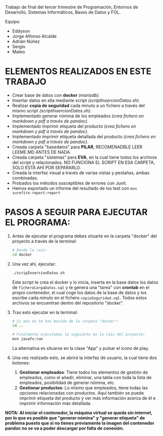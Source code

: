 Trabajo de final del tercer trimestre de Programación, Entornos de Desarrollo, Sistemas Informáticos, Bases de Datos y FOL.

Equipo:
- Eddyson
- Jorge Alfonso Alcalde
- Adrián Núñez
- Sergio 
- Mateo

# ELEMENTOS REALIZADOS EN ESTE TRABAJO

- Crear base de datos con **docker** _(mariadb)_.
- Insertar datos en ella mediante script _(scriptInsercionDatos.sh)_.
- Realizar **copia de seguridad** cada minuto a un fichero a través del mismo script _(scriptInsercionDatos.sh)_.
- Implementado generar nómina de los empleados _(crea fichero en markdown y pdf a través de pandoc)_.
- Implementado imprimir etiqueta del producto _(crea fichero en markdown y pdf a través de pandoc)_.
- Implementado imprimir etiqueta detallada del producto _(crea fichero en markdown y pdf a través de pandoc)_.
- Creada carpeta "basedatos" para **PILAR**, RECOMENADBLE LEER LEEME.MD ANTES DE NADA.
- Creada carpeta "sistemas" para **EVA**, en la cual tiene todos los archivos del script y relacionados. NO FUNCIONA EL SCRIPT EN ESA CARPETA, SOLO ESTÁ AHÍ POR SEPARARLO.
- Creada la interfaz visual a través de varias vistas y pestañas, ambas combinadas.
- Probados los métodos susceptibles de errores con Junit.
- Hemos exportado un informe del resultado de los test con `mvn surefire-report:report`

# PASOS A SEGUIR PARA EJECUTAR EL PROGRAMA:

1. Antes de ejecutar el programa debes situarte en la carpeta "docker" del proyecto a través de la terminal:

   ```bash
   # Desde la raiz:
   cd docker
   ```

2. Una vez ahí, ejecutar:

   ```bash
   ./scripInsercionDatos.sh
   ```
   Este script te crea el docker y lo inicia, inserta en la base datos los datos de `ficheroCargaDatos.sql` y te genera una "tarea" con **crontab** en el propio contenedor, el cual coge los datos de la base de datos y los escribe cada minuto en el fichero `copiaSeguridad.sql`. Todos estos archivos se encuentran dentro del repositorio "docker". 

3. Tras esto ejecutar en la terminal:

   ```bash
   # Si aún no te has movido de la carpeta "docker":
   cd ..

   # Finalmente ejecutamos lo siguiente en la raíz del proyecto:
   mvn javafx:run
   ```
   La alternativa es situarse en la clase "App" y pulsar el icono de play.

4. Una vez realizado esto, se abrirá la interfaz de usuario, la cual tiene dos botones:
   1. **Gestionar empleados**: Tiene todos los elementos de gestión de empleados, como el añadir, eliminar, una tabla con toda la lista de empleados, posibilidad de generar nómina, etc.
   2. **Gestionar productos**: Lo mismo que empleados, tiene todas las opciones relacionadas con productos. Aquí también se puede imprimir etiqueta del producto y ver más información acerca de él e imprimir información más detallada.

**NOTA: Al iniciar el contenedor, la máquina virtual se queda sin internet, por lo que es posible que "generar nómina" y "generar etiqueta" de problema puesto que si no tienes previamente la imagen del contenedor pandoc no se va a poder descargar por falta de conexión.**
